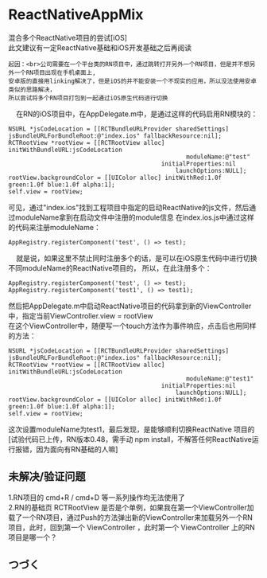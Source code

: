 # ReactNativeAppMix
混合多个ReactNative项目的尝试[iOS]<br>
此文建议有一定ReactNative基础和iOS开发基础之后再阅读

    起因：<br>公司需要在一个平台类的RN项目中，通过跳转打开另外一个RN项目，但是并不想另外一个RN项目出现在手机桌面上,
    安卓版的直接用linking解决了，但是iOS的并不能安装一个不现实的应用，所以没法使用安卓类似的思路解决，
    所以尝试将多个RN项目打包到一起通过iOS原生代码进行切换
    
在RN的iOS项目中，在AppDelegate.m中，是通过这样的代码启用RN模块的：
    
    NSURL *jsCodeLocation = [[RCTBundleURLProvider sharedSettings] jsBundleURLForBundleRoot:@"index.ios" fallbackResource:nil];
    RCTRootView *rootView = [[RCTRootView alloc] initWithBundleURL:jsCodeLocation
                                                      moduleName:@"test"
                                               initialProperties:nil
                                                   launchOptions:NULL];
    rootView.backgroundColor = [[UIColor alloc] initWithRed:1.0f green:1.0f blue:1.0f alpha:1];
    self.view = rootView;
    

可见，通过"index.ios"找到工程项目中指定的启动ReactNative的js文件，然后通过moduleName拿到在启动文件中注册的module信息
在index.ios.js中通过这样的代码来注册moduleName：

    AppRegistry.registerComponent('test', () => test);
    
就是说，如果这里不禁止同时注册多个的话，是可以在iOS原生代码中进行切换不同moduleName的ReactNative项目的，
所以，在此注册多个：

    AppRegistry.registerComponent('test', () => test);
    AppRegistry.registerComponent('test1', () => test1);

然后把AppDelegate.m中启动ReactNative项目的代码拿到新的ViewController中，指定当前ViewController.view = rootView<br>
在这个ViewController中，随便写一个touch方法作为事件响应，点击后也用同样的方法：

    NSURL *jsCodeLocation = [[RCTBundleURLProvider sharedSettings] jsBundleURLForBundleRoot:@"index.ios" fallbackResource:nil];
    RCTRootView *rootView = [[RCTRootView alloc] initWithBundleURL:jsCodeLocation
                                                      moduleName:@"test1"
                                               initialProperties:nil
                                                   launchOptions:NULL];
    rootView.backgroundColor = [[UIColor alloc] initWithRed:1.0f green:1.0f blue:1.0f alpha:1];
    self.view = rootView;

这次设置moduleName为test1，最后发现，是能够顺利切换ReactNative 项目的<br>
[试验代码已上传，RN版本0.48，需手动 npm install，不解答任何ReactNative运行报错，因为面向有RN基础的人嘛]

## 未解决/验证问题
1.RN项目的 cmd+R / cmd+D 等一系列操作均无法使用了<br>
2.RN的基础页 RCTRootView 是否是个单例，如果我在第一个ViewController加载了一个RN项目，通过Push的方法弹出新的ViewController来加载另外一个RN项目，此时，回到第一个 ViewController ，此时第一个 ViewController 上的RN项目是哪一个？

## つづく






 
